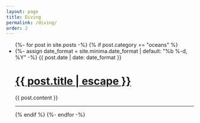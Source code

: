 ```yaml
---
layout: page
title: Diving
permalink: /diving/
order: 2
---
```


<div markdown="1">
<ul class="post-list">
  {%- for post in site.posts -%}
  {% if post.category == "oceans" %}
  <li>
    {%- assign date_format = site.minima.date_format | default: "%b %-d, %Y" -%}
    <span class="post-meta">{{ post.date | date: date_format }}</span>
    <h1>
      <a class="post-link" href="{{ post.url | relative_url }}">
        {{ post.title | escape }}
      </a>
    </h1>
    {{ post.content }}
    <hr>
  </li>
  {% endif %}
  {%- endfor -%}


</ul>
</div>
